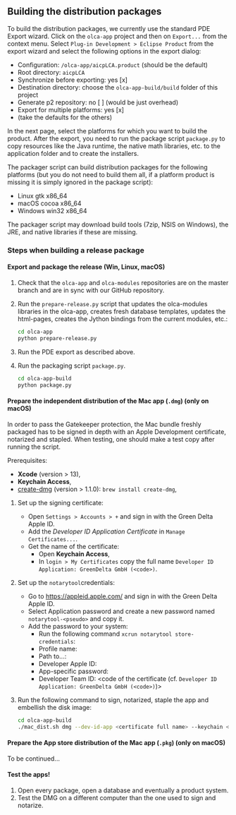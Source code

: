 ## Building the distribution packages
To build the distribution packages, we currently use the standard PDE Export
wizard. Click on the `olca-app` project and then on `Export...` from the context
menu. Select `Plug-in Development > Eclipse Product` from the export wizard and
select the following options in the export dialog:

* Configuration: `/olca-app/aicpLCA.product` (should be the default)
* Root directory: `aicpLCA`
* Synchronize before exporting: yes [x]
* Destination directory: choose the `olca-app-build/build` folder of this project
* Generate p2 repository: no [ ] (would be just overhead)
* Export for multiple platforms: yes [x]
* (take the defaults for the others)

In the next page, select the platforms for which you want to build the product.
After the export, you need to run the package script `package.py` to copy
resources like the Java runtime, the native math libraries, etc. to the
application folder and to create the installers.

The packager script can build distribution packages for the following platforms
(but you do not need to build them all, if a platform product is missing it is
simply ignored in the package script):

* Linux gtk x86_64
* macOS cocoa x86_64
* Windows win32 x86_64

The packager script may download build tools (7zip, NSIS on Windows), the JRE,
and native libraries if these are missing.


### Steps when building a release package

#### Export and package the release (Win, Linux, macOS)

1. Check that the `olca-app` and `olca-modules` repositories are on the master
   branch and are in sync with our GitHub repository.

2. Run the `prepare-release.py` script that updates the olca-modules libraries
   in the olca-app, creates fresh database templates, updates the html-pages,
   creates the Jython bindings from the current modules, etc.:

   ```bash
   cd olca-app
   python prepare-release.py
   ```

3. Run the PDE export as described above.

4. Run the packaging script `package.py`.

   ```bash
   cd olca-app-build
   python package.py
   ```

#### Prepare the independent distribution of the Mac app (`.dmg`) (only on macOS)

In order to pass the Gatekeeper protection, the Mac bundle freshly packaged has
to be signed in depth with an Apple Development certificate, notarized and
stapled. When testing, one should make a test copy after running the script.

Prerequisites:
 * __Xcode__ (version > 13),
 * __Keychain Access__,
 * [create-dmg](https://github.com/create-dmg/create-dmg) (version > 1.1.0):
   `brew install create-dmg`,

1. Set up the signing certificate:
   * Open `Settings > Accounts > +` and sign in with the Green Delta Apple ID.
   * Add the _Developer ID Application Certificate_ in `Manage Certificates...`.
   * Get the name of the certificate:
      * Open __Keychain Access__,
      * In `login > My Certificates` copy the full name `Developer ID
        Application: GreenDelta GmbH (<code>)`.

2. Set up the `notarytool`credentials:
   * Go to https://appleid.apple.com/ and sign in with the Green Delta Apple ID.
   * Select Application password and create a new password named
     `notarytool-<pseudo>` and copy it.
   * Add the password to your system:
     * Run the following command `xcrun notarytool store-credentials`:
     * Profile name: <password name>
     * Path to...: <blank>
     * Developer Apple ID: <Apple Developer e-mail>
     * App-specific password: <password>
     * Developer Team ID: <code of the certificate (cf. `Developer ID
       Application: GreenDelta GmbH (<code>)`)>

3. Run the following command to sign, notarized, staple the app and embellish
  the disk image:

    ```bash
    cd olca-app-build
    ./mac_dist.sh dmg --dev-id-app <certificate full name> --keychain <password name>
    ```

#### Prepare the App store distribution of the Mac app (`.pkg`) (only on macOS)

To be continued...

#### Test the apps!

1. Open every package, open a database and eventually a product system.
2. Test the DMG on a different computer than the one used to sign and notarize.

